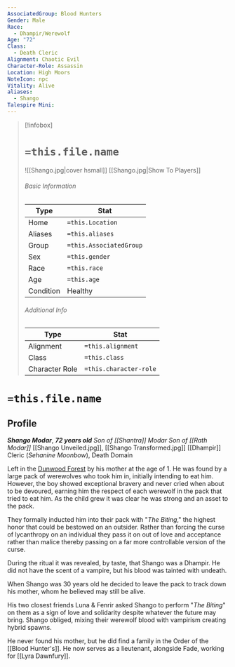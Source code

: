```yaml
---
AssociatedGroup: Blood Hunters
Gender: Male
Race:
  - Dhampir/Werewolf
Age: "72"
Class:
  - Death Cleric
Alignment: Chaotic Evil
Character-Role: Assassin
Location: High Moors
NoteIcon: npc
Vitality: Alive
aliases:
  - Shango
Talespire Mini:
---
```


> [!infobox]
> # `=this.file.name`
> ![[Shango.jpg|cover hsmall]]
> [[Shango.jpg|Show To Players]]
> ###### Basic Information
> Type |  Stat |
> ---|---|
> Home | `=this.Location` |
> Aliases |`=this.aliases`|
> Group | `=this.AssociatedGroup` |
> Sex | `=this.gender` |
> Race | `=this.race` |
> Age | `=this.age` |
> Condition | Healthy |
> ###### Additional Info
> Type |  Stat |
> ---|---|
> Alignment | `=this.alignment` |
> Class | `=this.class` |
> Character Role | `=this.character-role` |

# `=this.file.name`
## Profile 
***Shango Modar***, ***72 years old***
*Son of [[Shantra]] Modar*
*Son of [[Rath Modar]]*
[[Shango Unveiled.jpg]], [[Shango Transformed.jpg]]
[[Dhampir]] Cleric (*Sehanine Moonbow*), Death Domain

Left in the [Dunwood Forest](https://forgottenrealms.fandom.com/wiki/Dunwood) by his mother at the age of 1. He was found by a large pack of werewolves who took him in, initially intending to eat him. However, the boy showed exceptional bravery and never cried when about to be devoured, earning him the respect of each werewolf in the pack that tried to eat him. As the child grew it was clear he was strong and an asset to the pack.

They formally inducted him into their pack with "*The Biting*," the highest honor that could be bestowed on an outsider. Rather than forcing the curse of lycanthropy on an individual they pass it on out of love and acceptance rather than malice thereby passing on a far more controllable version of the curse.

During the ritual it was revealed, by taste, that Shango was a Dhampir. He did not have the scent of a vampire, but his blood was tainted with undeath. 

When Shango was 30 years old he decided to leave the pack to track down his mother, whom he believed may still be alive.

His two closest friends Luna & Fenrir asked Shango to perform "*The Biting*" on them as a sign of love and solidarity despite whatever the future may bring. Shango obliged, mixing their werewolf blood with vampirism creating hybrid spawns.

He never found his mother, but he did find a family in the Order of the [[Blood Hunter's]]. He now serves as a lieutenant, alongside Fade, working for [[Lyra Dawnfury]].